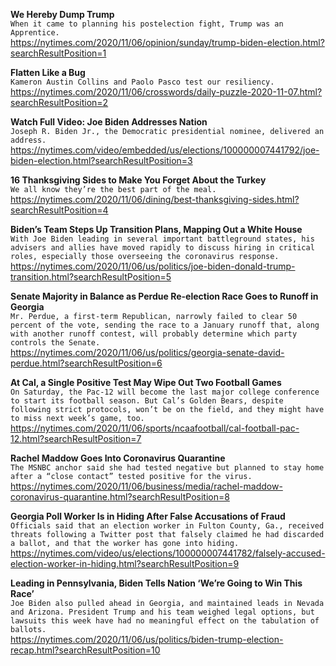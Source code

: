 **We Hereby Dump Trump**\
`When it came to planning his postelection fight, Trump was an Apprentice.`\
https://nytimes.com/2020/11/06/opinion/sunday/trump-biden-election.html?searchResultPosition=1

**Flatten Like a Bug**\
`Kameron Austin Collins and Paolo Pasco test our resiliency.`\
https://nytimes.com/2020/11/06/crosswords/daily-puzzle-2020-11-07.html?searchResultPosition=2

**Watch Full Video: Joe Biden Addresses Nation**\
`Joseph R. Biden Jr., the Democratic presidential nominee, delivered an address.`\
https://nytimes.com/video/embedded/us/elections/100000007441792/joe-biden-election.html?searchResultPosition=3

**16 Thanksgiving Sides to Make You Forget About the Turkey**\
`We all know they’re the best part of the meal.`\
https://nytimes.com/2020/11/06/dining/best-thanksgiving-sides.html?searchResultPosition=4

**Biden’s Team Steps Up Transition Plans, Mapping Out a White House**\
`With Joe Biden leading in several important battleground states, his advisers and allies have moved rapidly to discuss hiring in critical roles, especially those overseeing the coronavirus response.`\
https://nytimes.com/2020/11/06/us/politics/joe-biden-donald-trump-transition.html?searchResultPosition=5

**Senate Majority in Balance as Perdue Re-election Race Goes to Runoff in Georgia**\
`Mr. Perdue, a first-term Republican, narrowly failed to clear 50 percent of the vote, sending the race to a January runoff that, along with another runoff contest, will probably determine which party controls the Senate.`\
https://nytimes.com/2020/11/06/us/politics/georgia-senate-david-perdue.html?searchResultPosition=6

**At Cal, a Single Positive Test May Wipe Out Two Football Games**\
`On Saturday, the Pac-12 will become the last major college conference to start its football season. But Cal’s Golden Bears, despite following strict protocols, won’t be on the field, and they might have to miss next week’s game, too.`\
https://nytimes.com/2020/11/06/sports/ncaafootball/cal-football-pac-12.html?searchResultPosition=7

**Rachel Maddow Goes Into Coronavirus Quarantine**\
`The MSNBC anchor said she had tested negative but planned to stay home after a “close contact” tested positive for the virus.`\
https://nytimes.com/2020/11/06/business/media/rachel-maddow-coronavirus-quarantine.html?searchResultPosition=8

**Georgia Poll Worker Is in Hiding After False Accusations of Fraud**\
`Officials said that an election worker in Fulton County, Ga., received threats following a Twitter post that falsely claimed he had discarded a ballot, and that the worker has gone into hiding.`\
https://nytimes.com/video/us/elections/100000007441782/falsely-accused-election-worker-in-hiding.html?searchResultPosition=9

**Leading in Pennsylvania, Biden Tells Nation ‘We’re Going to Win This Race’**\
`Joe Biden also pulled ahead in Georgia, and maintained leads in Nevada and Arizona. President Trump and his team weighed legal options, but lawsuits this week have had no meaningful effect on the tabulation of ballots.`\
https://nytimes.com/2020/11/06/us/politics/biden-trump-election-recap.html?searchResultPosition=10

